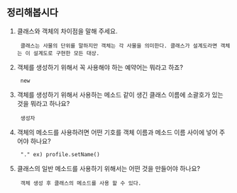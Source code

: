 ## 정리해봅시다

1. 클래스와 객체의 차이점을 말해 주세요.

        클래스는 사물의 단위를 말하지만 객체는 각 사물을 의미한다. 클래스가 설계도라면 객체는 이 설계도로 구현한 모든 대상.

2. 객체를 생성하기 위해서 꼭 사용해야 하는 예약어는 뭐라고 하죠?

        new

3. 객체를 생성하기 위해서 사용하는 메소드 같이 생긴 클래스 이름에 소괄호가 있는 것을 뭐라고 하나요?

        생성자

4. 객체의 메소드를 사용하려면 어떤 기호를 객체 이름과 메소드 이름 사이에 넣어 주어야 하나요?

        "." ex) profile.setName()

5. 클래스의 일반 메소드를 사용하기 위해서는 어떤 것을 만들어야 하나요?

        객체 생성 후 클래스의 메소드를 사용 할 수 있다.
